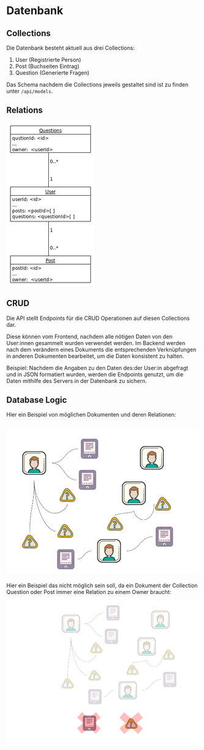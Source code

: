 Datenbank
=========

Collections
-----------

Die Datenbank besteht aktuell aus drei Collections:

1.  User (Registrierte Person)
2.  Post (Buchseiten Eintrag)
3.  Question (Generierte Fragen)

Das Schema nachdem die Collections jeweils gestaltet sind ist zu finden
unter `/api/models`.

Relations
---------

![](images/image1.png)

CRUD
----

Die API stellt Endpoints für die CRUD Operationen auf diesen Collections
dar.

Diese können vom Frontend, nachdem alle nötigen Daten von den User:innen
gesammelt wurden verwendet werden. Im Backend werden nach dem verändern
eines Dokuments die entsprechenden Verknüpfungen in anderen Dokumenten
bearbeitet, um die Daten konsistent zu halten.

Beispiel: Nachdem die Angaben zu den Daten des:der User:in abgefragt und
in JSON formatiert wurden, werden die Endpoints genutzt, um die Daten
mithilfe des Servers in der Datenbank zu sichern.

Database Logic
--------------

Hier ein Beispiel von möglichen Dokumenten und deren Relationen:

![](images/image2.png)
----------------------

Hier ein Beispiel das nicht möglich sein soll, da ein Dokument der
Collection Question oder Post immer eine Relation zu einem Owner
braucht:

![](images/image3.png)